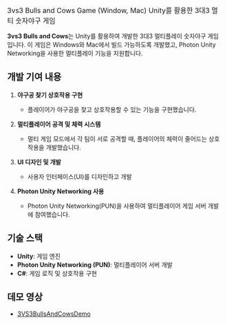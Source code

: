 <span style="font-size:16px; font-weight:normal;">3vs3 Bulls and Cows Game (Window, Mac) Unity를 활용한 3대3 멀티 숫자야구 게임</span>

**3vs3 Bulls and Cows**는 Unity를 활용하여 개발한 3대3 멀티플레이 숫자야구 게임입니다. 이 게임은 Windows와 Mac에서 빌드 가능하도록 개발했고, Photon Unity Networking을 사용한 멀티플레이 기능을 지원합니다.

## 개발 기여 내용
1. **야구공 찾기 상호작용 구현**  
   - 플레이어가 야구공을 찾고 상호작용할 수 있는 기능을 구현했습니다.
   
2. **멀티플레이어 공격 및 체력 시스템**  
   - 멀티 게임 모드에서 각 팀이 서로 공격할 때, 플레이어의 체력이 줄어드는 상호작용을 개발했습니다.
   
3. **UI 디자인 및 개발**  
   - 사용자 인터페이스(UI)를 디자인하고 개발
   
4. **Photon Unity Networking 사용**  
   - Photon Unity Networking(PUN)을 사용하여 멀티플레이어 게임 서버 개발에 참여했습니다.

## 기술 스택
- **Unity**: 게임 엔진
- **Photon Unity Networking (PUN)**: 멀티플레이어 서버 개발
- **C#**: 게임 로직 및 상호작용 구현


## 데모 영상
- [3VS3BullsAndCowsDemo](https://youtu.be/sCLKBcmkTKE)

